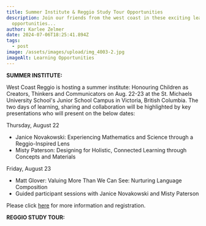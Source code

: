 ```yaml
---
title: Summer Institute & Reggio Study Tour Opportunities
description: Join our friends from the west coast in these exciting learning
  opportunities...
author: Karlee Zelmer
date: 2024-07-06T18:25:41.894Z
tags:
  - post
image: /assets/images/upload/img_4003-2.jpg
imageAlt: Learning Opportunities
---
```

**SUMMER INSTITUTE:**

West Coast Reggio is hosting a summer institute: Honouring Children as Creators, Thinkers and Communicators on Aug. 22-23 at the St. Michaels University School's Junior School Campus in Victoria, British Columbia. The two days of learning, sharing and collaboration will be highlighted by key presentations who will present on the below dates:

Thursday, August 22

* Janice Novakowski: Experiencing Mathematics and Science through a Reggio-Inspired Lens
* Misty Paterson: Designing for Holistic, Connected Learning through Concepts and Materials

Friday, August 23

* Matt Glover: Valuing More Than We Can See: Nurturing Language Composition
* Guided participant sessions with Janice Novakowski and Misty Paterson 

Please click [here](https://www.smus.ca/summer-institute) for more information and registration.

**REGGIO STUDY TOUR:**